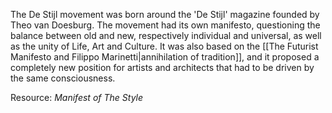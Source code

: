---
---

The De Stijl movement was born around the 'De Stijl' magazine founded by Theo van Doesburg. The movement had its own manifesto, questioning the balance between old and new, respectively individual and universal, as well as the unity of Life, Art and Culture. It was also based on the [[The Futurist Manifesto and Filippo Marinetti|annihilation of tradition]], and it proposed a completely new position for artists and architects that had to be driven by the same consciousness.

Resource: _Manifest of The Style_ 